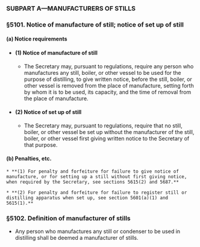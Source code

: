 ### SUBPART A—MANUFACTURERS OF STILLS

### §5101. Notice of manufacture of still; notice of set up of still
#### (a) Notice requirements
* #### (1) Notice of manufacture of still
  * The Secretary may, pursuant to regulations, require any person who manufactures any still, boiler, or other vessel to be used for the purpose of distilling, to give written notice, before the still, boiler, or other vessel is removed from the place of manufacture, setting forth by whom it is to be used, its capacity, and the time of removal from the place of manufacture.

* #### (2) Notice of set up of still
  * The Secretary may, pursuant to regulations, require that no still, boiler, or other vessel be set up without the manufacturer of the still, boiler, or other vessel first giving written notice to the Secretary of that purpose.

#### (b) Penalties, etc.
    * **(1) For penalty and forfeiture for failure to give notice of manufacture, or for setting up a still without first giving notice, when required by the Secretary, see sections 5615(2) and 5687.**

    * **(2) For penalty and forfeiture for failure to register still or distilling apparatus when set up, see section 5601(a)(1) and 5615(1).**

### §5102. Definition of manufacturer of stills
* Any person who manufactures any still or condenser to be used in distilling shall be deemed a manufacturer of stills.